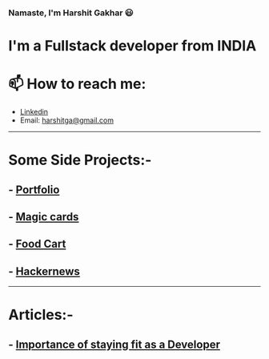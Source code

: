 ### Namaste, I'm Harshit Gakhar :smiley: 

# I'm a Fullstack developer from INDIA

# 📫 How to reach me:
- [Linkedin](https://www.linkedin.com/in/harshit-gakhar-7b3921144/)
- Email: harshitga@gmail.com 
___
# Some Side Projects:-
 ## - [Portfolio](https://harshit860.github.io/)
 ## - [Magic cards](https://harshit860.github.io/Css-Magic-Cards/)
 ## - [Food Cart](https://foodquik.netlify.app/)
 ## - [Hackernews](https://hacekrnewsharshit.netlify.app/)
___
# Articles:- 
 ## - [Importance of staying fit as a Developer](https://harshitga.medium.com/importance-of-staying-fit-as-a-programmer-or-in-long-sitting-jobs-a59bfdffff14)
<!--
**harshit860/harshit860** is a ✨ _special_ ✨ repository because its `README.md` (this file) appears on your GitHub profile.

Here are some ideas to get you started:

- 🔭 I’m currently working on ...
- 🌱 I’m currently learning ...
- 👯 I’m looking to collaborate on ...
- 🤔 I’m looking for help with ...
- 💬 Ask me about ...
- 📫 How to reach me: ...
- 😄 Pronouns: ...
- ⚡ Fun fact: ...
-->

